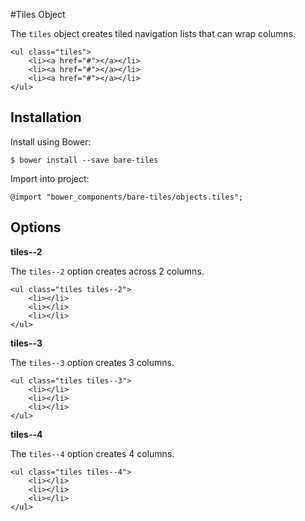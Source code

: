 #Tiles Object

The `tiles` object creates tiled navigation lists that can wrap columns.

	<ul class="tiles">
		<li><a href="#"></a></li>
		<li><a href="#"></a></li>
		<li><a href="#"></a></li>
	</ul>

## Installation

Install using Bower:

	$ bower install --save bare-tiles

Import into project:

	@import "bower_components/bare-tiles/objects.tiles";

## Options

**tiles--2**

The `tiles--2` option creates across 2 columns.

	<ul class="tiles tiles--2">
		<li></li>
		<li></li>
		<li></li>
	</ul>

**tiles--3**

The `tiles--3` option creates 3 columns.

	<ul class="tiles tiles--3">
		<li></li>
		<li></li>
		<li></li>
	</ul>	

**tiles--4**

The `tiles--4` option creates 4 columns.

	<ul class="tiles tiles--4">
		<li></li>
		<li></li>
		<li></li>
	</ul>		

